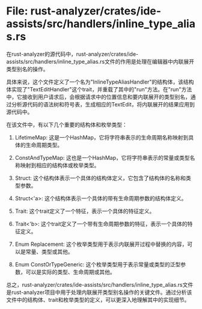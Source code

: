 # File: rust-analyzer/crates/ide-assists/src/handlers/inline_type_alias.rs

在rust-analyzer的源代码中，rust-analyzer/crates/ide-assists/src/handlers/inline_type_alias.rs文件的作用是处理在编辑器中内联展开类型别名的操作。

具体来说，这个文件定义了一个名为"InlineTypeAliasHandler"的结构体，该结构体实现了"TextEditHandler"这个trait，并重载了其中的"run"方法。在"run"方法中，它接收到用户请求后，会根据请求中的位置信息和要内联展开的类型别名，通过分析源代码的语法树和符号表，生成相应的TextEdit，将内联展开的结果应用到源代码中。

在该文件中，有以下几个重要的结构体和枚举类型：

1. LifetimeMap: 这是一个HashMap，它将字符串表示的生命周期名称映射到具体的生命周期类型。

2. ConstAndTypeMap: 这也是一个HashMap，它将字符串表示的常量或类型名称映射到相应的结构体或枚举类型。

3. Struct: 这个结构体表示一个具体的结构体定义，它包含了结构体的名称和类型参数。

4. Struct<'a>: 这个结构体表示一个具体的带有生命周期参数的结构体定义。

5. Trait: 这个trait定义了一个特征，表示一个具体的特征定义。

6. Trait<'b>: 这个trait定义了一个带有生命周期参数的特征，表示一个具体的特征定义。

7. Enum Replacement: 这个枚举类型用于表示内联展开过程中替换的内容，可以是常量、类型或其他。

8. Enum ConstOrTypeGeneric: 这个枚举类型用于表示常量或类型的泛型参数，可以是实际的类型、生命周期或其他。

总之，rust-analyzer/crates/ide-assists/src/handlers/inline_type_alias.rs文件是rust-analyzer项目中用于处理内联展开类型别名操作的关键文件。通过分析该文件中的结构体、trait和枚举类型的定义，可以更深入地理解其中的实现细节。

